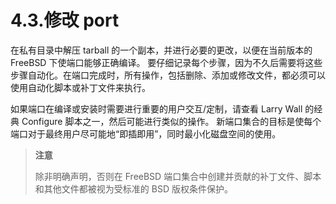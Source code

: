 # 4.3.修改 port

在私有目录中解压 tarball 的一个副本，并进行必要的更改，以便在当前版本的 FreeBSD 下使端口能够正确编译。
要仔细记录每个步骤，因为不久后需要将这些步骤自动化。在端口完成时，所有操作，包括删除、添加或修改文件，都必须可以使用自动化脚本或补丁文件来执行。

如果端口在编译或安装时需要进行重要的用户交互/定制，请查看 Larry Wall 的经典 Configure 脚本之一，然后可能进行类似的操作。
新端口集合的目标是使每个端口对于最终用户尽可能地“即插即用”，同时最小化磁盘空间的使用。

> **注意**
> 
> 除非明确声明，否则在 FreeBSD 端口集合中创建并贡献的补丁文件、脚本和其他文件都被视为受标准的 BSD 版权条件保护。
